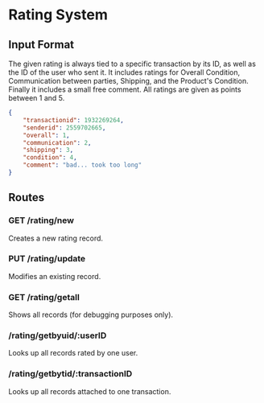 # Rating System

## Input Format

The given rating is always tied to a specific transaction by its ID, as well as the ID of the user who sent it. It includes ratings for Overall Condition, Communication between parties, Shipping, and the Product's Condition. Finally it includes a small free comment. All ratings are given as points between 1 and 5.

```json
{
    "transactionid": 1932269264,
    "senderid": 2559702665,
    "overall": 1,
	"communication": 2,
	"shipping": 3,
	"condition": 4,
    "comment": "bad... took too long"
}
```

## Routes

### GET /rating/new

Creates a new rating record.

### PUT /rating/update

Modifies an existing record.

### GET /rating/getall

Shows all records (for debugging purposes only).

### /rating/getbyuid/:userID

Looks up all records rated by one user.

### /rating/getbytid/:transactionID

Looks up all records attached to one transaction.
